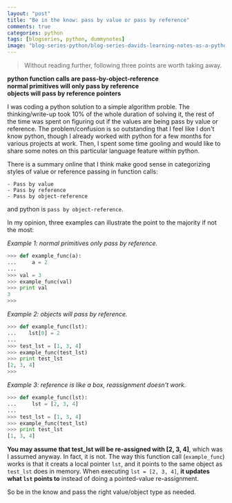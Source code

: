 ```yaml
---
layout: "post"
title: "Be in the know: pass by value or pass by reference"
comments: true
categories: python
tags: [blogseries, python, dummynotes]
image: "blog-series-python/blog-series-davids-learning-notes-as-a-python-dummy.png"
---
```


> Without reading further, following three points are worth taking away.  

**python function calls are pass-by-object-reference**  
**normal primitives will only pass by reference**  
**objects will pass by reference pointers**  
  
  
  
  
I was coding a python solution to a simple algorithm proble. The thinking/write-up took 10% of the whole duration of solving it, the rest of the time was spent on figuring out if the values are being pass by value or reference. The problem/confusion is so outstanding that I feel like I don't know python, though I already worked with python for a few months for various projects at work. Then, I spent some time gooling and would like to share some notes on this particular language
feature within python.  
  
There is a summary online that I think make good sense in categorizing styles of value or reference passing in function calls:  
  
```
- Pass by value
- Pass by reference
- Pass by object-reference
```
and python is `pass by object-reference`.  
  
In my opinion, three examples can illustrate the point to the majority if not the most:  
  
*Example 1: normal primitives only pass by reference.*  
```python
>>> def example_func(a):
...     a = 2
...
>>> val = 3
>>> example_func(val)
>>> print val
3
>>>
```

*Example 2: objects will pass by reference.*
```python
>>> def example_func(lst):
...    lst[0] = 2
...
>>> test_lst = [1, 3, 4]
>>> example_func(test_lst)
>>> print test_lst
[2, 3, 4]
>>>
```

*Example 3: reference is like a box, reassignment doesn't work.*
```python
>>> def example_func(lst):
...     lst = [2, 3, 4]
...
>>> test_lst = [1, 3, 4]
>>> example_func(test_lst)
>>> print test_lst
[1, 3, 4]
```
**You may assume that test_lst will be re-assigned with [2, 3, 4]**, which was I assumed anyway. In fact, it is not. The way this function call (`example_func`) works is that it creats a local pointer `lst`, and it points to the same object as `test_lst` does in memory. When executing `lst = [2, 3, 4]`, **it updates what `lst` points to** instead of doing a pointed-value re-assignment.
  
So be in the know and pass the right value/object type as needed.
